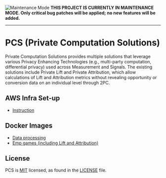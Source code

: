 ![Maintenance Mode](https://img.shields.io/badge/maintenance%20mode-%E2%9C%94%EF%B8%8F-red)
**THIS PROJECT IS CURRENTLY IN MAINTENANCE MODE. Only critical bug patches will be applied; no new features will be added.**

---

# PCS (Private Computation Solutions)
Private Computation Solutions provides multiple solutions that leverage various Privacy Enhancing Technologies (e.g., multi-party computation, differential privacy) used across Measurement and Signals. The existing solutions include Private Lift and Private Attribution, which allow calculations of Lift and Attribution metrics without revealing opportunity or conversion data on an individual level through 2PC.

## AWS Infra Set-up
* [Instruction](fbpcs/infra/cloud_bridge/README.md)

## Docker Images
* [Data processing](fbpcs/data_processing/README.md)
* [Emp games (including Lift and Attribution)](fbpcs/emp_games/README.md)

## License
PCS is [MIT](LICENSE) licensed, as found in the [LICENSE](LICENSE) file.
